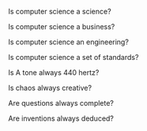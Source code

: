 Is computer science a science?

Is computer science a business?

Is computer science an engineering?

Is computer science a set of standards?

Is A tone always 440 hertz?

Is chaos always creative?

Are questions always complete?

Are inventions always deduced?

<!---
InfiniteEchoes/InfiniteEchoes is a ✨ special ✨ repository because its `README.md` (this file) appears on your GitHub profile.
You can click the Preview link to take a look at your changes.
--->
